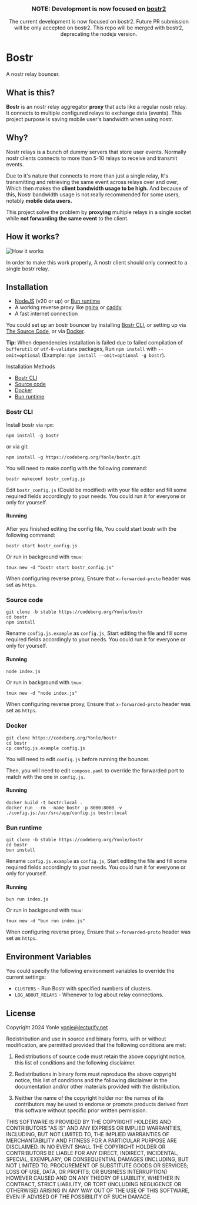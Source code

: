 <center>
<h3>NOTE: Development is now focused on <a href="https://codeberg.org/Yonle/bostr2">bostr2</a></h3>
<p>The current development is now focused on bostr2. Future PR submission will be only accepted on bostr2. This repo will be merged with bostr2, deprecating the nodejs version.</p>
</center>

# Bostr
A nostr relay bouncer.

## What is this?
**Bostr** is an nostr relay aggregator **proxy** that acts like a regular nostr relay. It connects to multiple configured relays to exchange data (events). This project purpose is saving mobile user's bandwidth when using nostr.

## Why?
Nostr relays is a bunch of dummy servers that store user events. Normally nostr clients connects to more than 5-10 relays to receive and transmit events.

Due to it's nature that connects to more than just a single relay, It's transmitting and retrieving the same event across relays over and over, Which then makes the **client bandwidth usage to be high.** And because of this, Nostr bandwidth usage is not really recommended for some users, notably **mobile data users.**

This project solve the problem by **proxying** multiple relays in a single socket while **not forwarding the same event** to the client.

## How it works?
![How it works](img/how_it_works.png)

In order to make this work properly, A nostr client should only connect to a single bostr relay.

## Installation
- [NodeJS](https://nodejs.org) (v20 or up) or [Bun runtime](https://bun.sh)
- A working reverse proxy like [nginx](https://nginx.org) or [caddy](https://caddyserver.com)
- A fast internet connection

You could set up an bostr bouncer by installing [Bostr CLI](#bostr-cli), or setting up via [The Source Code](#source-code), or via [Docker](#docker).

**Tip:** When dependencies installation is failed due to failed compilation of `bufferutil` or `utf-8-validate` packages, Run `npm install` with `--omit=optional` (Example: `npm install --omit=optional -g bostr`).

Installation Methods
- [Bostr CLI](#bostr-cli)
- [Source code](#source-code)
- [Docker](#docker)
- [Bun runtime](#bun-runtime)

### Bostr CLI
Install bostr via `npm`:
```
npm install -g bostr
```

or via git:

```
npm install -g https://codeberg.org/Yonle/bostr.git
```

You will need to make config with the following command:
```
bostr makeconf bostr_config.js
```

Edit `bostr_config.js` (Could be modified) with your file editor and fill some required fields accordingly to your needs. You could run it for everyone or only for yourself.

#### Running
After you finished editing the config file, You could start bostr with the following command:
```
bostr start bostr_config.js
```

Or run in background with `tmux`:

```
tmux new -d "bostr start bostr_config.js"
```

When configuring reverse proxy, Ensure that `x-forwarded-proto` header was set as `https`.

### Source code

```
git clone -b stable https://codeberg.org/Yonle/bostr
cd bostr
npm install
```

Rename `config.js.example` as `config.js`, Start editing the file and fill some required fields accordingly to your needs. You could run it for everyone or only for yourself.

#### Running
```
node index.js
```

Or run in background with `tmux`:

```
tmux new -d "node index.js"
```

When configuring reverse proxy, Ensure that `x-forwarded-proto` header was set as `https`.

### Docker
```
git clone https://codeberg.org/Yonle/bostr
cd bostr
cp config.js.example config.js
```

You will need to edit `config.js` before running the bouncer.

Then, you will need to edit `compose.yaml` to override the forwarded port to match with the one in `config.js`.

#### Running
```
docker build -t bostr:local .
docker run --rm --name bostr -p 8080:8080 -v ./config.js:/usr/src/app/config.js bostr:local
```

### Bun runtime
```
git clone -b stable https://codeberg.org/Yonle/bostr
cd bostr
bun install
```

Rename `config.js.example` as `config.js`, Start editing the file and fill some required fields accordingly to your needs. You could run it for everyone or only for yourself.

#### Running
```
bun run index.js
```

Or run in background with `tmux`:

```
tmux new -d "bun run index.js"
```

When configuring reverse proxy, Ensure that `x-forwarded-proto` header was set as `https`.

## Environment Variables
You could specify the following environment variables to override the current settings:

- `CLUSTERS` - Run Bostr with specified numbers of clusters.
- `LOG_ABOUT_RELAYS` - Whenever to log about relay connections.

## License

Copyright 2024 Yonle <yonle@lecturify.net>

Redistribution and use in source and binary forms, with or without modification, are permitted provided that the following conditions are met:

1. Redistributions of source code must retain the above copyright notice, this list of conditions and the following disclaimer.

2. Redistributions in binary form must reproduce the above copyright notice, this list of conditions and the following disclaimer in the documentation and/or other materials provided with the distribution.

3. Neither the name of the copyright holder nor the names of its contributors may be used to endorse or promote products derived from this software without specific prior written permission.

THIS SOFTWARE IS PROVIDED BY THE COPYRIGHT HOLDERS AND CONTRIBUTORS "AS IS" AND ANY EXPRESS OR IMPLIED WARRANTIES, INCLUDING, BUT NOT LIMITED TO, THE IMPLIED WARRANTIES OF MERCHANTABILITY AND FITNESS FOR A PARTICULAR PURPOSE ARE DISCLAIMED. IN NO EVENT SHALL THE COPYRIGHT HOLDER OR CONTRIBUTORS BE LIABLE FOR ANY DIRECT, INDIRECT, INCIDENTAL, SPECIAL, EXEMPLARY, OR CONSEQUENTIAL DAMAGES (INCLUDING, BUT NOT LIMITED TO, PROCUREMENT OF SUBSTITUTE GOODS OR SERVICES; LOSS OF USE, DATA, OR PROFITS; OR BUSINESS INTERRUPTION) HOWEVER CAUSED AND ON ANY THEORY OF LIABILITY, WHETHER IN CONTRACT, STRICT LIABILITY, OR TORT (INCLUDING NEGLIGENCE OR OTHERWISE) ARISING IN ANY WAY OUT OF THE USE OF THIS SOFTWARE, EVEN IF ADVISED OF THE POSSIBILITY OF SUCH DAMAGE.
